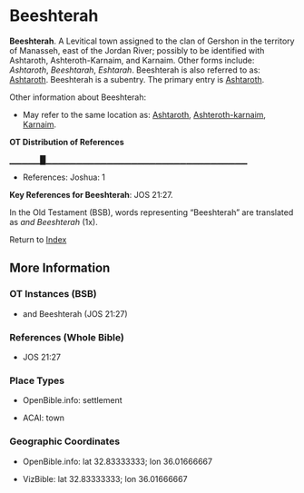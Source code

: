 # Beeshterah
**Beeshterah**. 
A Levitical town assigned to the clan of Gershon in the territory of Manasseh, east of the Jordan River; possibly to be identified with Ashtaroth, Ashteroth-Karnaim, and Karnaim. 
Other forms include: 
*Ashtaroth*, *Beeshtarah*, *Eshtarah*. 
Beeshterah is also referred to as: 
[Ashtaroth](Ashtaroth.md). 
Beeshterah is a subentry. The primary entry is 
[Ashtaroth](Ashtaroth.md). 




Other information about Beeshterah:


* May refer to the same location as: 
[Ashtaroth](Ashtaroth.md), [Ashteroth-karnaim](Ashteroth-karnaim.md), [Karnaim](Karnaim.md). 


**OT Distribution of References**

▁▁▁▁▁█▁▁▁▁▁▁▁▁▁▁▁▁▁▁▁▁▁▁▁▁▁▁▁▁▁▁▁▁▁▁▁▁▁
* References: Joshua: 1



**Key References for Beeshterah**: 
JOS 21:27. 


In the Old Testament (BSB), words representing “Beeshterah” are translated as 
*and Beeshterah* (1x). 




Return to [Index](00-Index.md)

## More Information

### OT Instances (BSB)

* and Beeshterah (JOS 21:27)



### References (Whole Bible)

* JOS 21:27


### Place Types

* OpenBible.info: settlement

* ACAI: town



### Geographic Coordinates

* OpenBible.info: lat 32.83333333; lon 36.01666667

* VizBible: lat 32.83333333; lon 36.01666667




